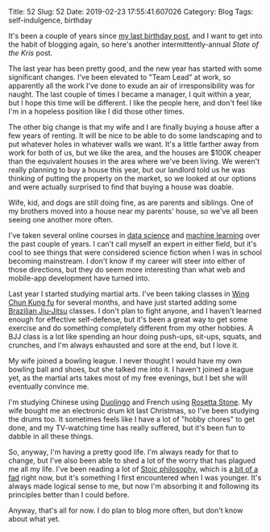 Title: 52
Slug: 52
Date: 2019-02-23 17:55:41.607026
Category: Blog
Tags: self-indulgence, birthday

It's been a couple of years since [my last birthday post](https://undefinedvalue.com/50.html), and I want to get into the habit of blogging again, so here's another intermittently-annual _State of the Kris_ post.

The last year has been pretty good, and the new year has started with some significant changes.  I've been elevated to "Team Lead" at work, so apparently all the work I've done to exude an air of irresponsibility was for naught.  The last couple of times I became a manager, I quit within a year, but I hope this time will be different.  I like the people here, and don't feel like I'm in a hopeless position like I did those other times.

The other big change is that my wife and I are finally buying a house after a few years of renting.  It will be nice to be able to do some landscaping and to put whatever holes in whatever walls we want.  It's a little farther away from work for both of us, but we like the area, and the houses are $100K cheaper than the equivalent houses in the area where we've been living.  We weren't really planning to buy a house this year, but our landlord told us he was thinking of putting the property on the market, so we looked at our options and were actually surprised to find that buying a house was doable.

Wife, kid, and dogs are still doing fine, as are parents and siblings.  One of my brothers moved into a house near my parents' house, so we've all been seeing one another more often.

I've taken several online courses in [data science](https://en.wikipedia.org/wiki/Data_science) and [machine learning](https://en.wikipedia.org/wiki/Machine_learning) over the past couple of years.  I can't call myself an expert in either field, but it's cool to see things that were considered science fiction when I was in school becoming mainstream.  I don't know if my career will steer into either of those directions, but they do seem more interesting than what web and mobile-app development have turned into.

Last year I started studying martial arts.  I've been taking classes in [Wing Chun Kung fu](https://en.wikipedia.org/wiki/Wing_Chun) for several months, and have just started adding some [Brazilian Jiu-Jitsu](https://en.wikipedia.org/wiki/Brazilian_jiu-jitsu) classes.  I don't plan to fight anyone, and I haven't learned enough for effective self-defense, but it's been a great way to get some exercise and do something completely different from my other hobbies.  A BJJ class is a lot like spending an hour doing push-ups, sit-ups, squats, and crunches, and I'm always exhausted and sore at the end, but I love it.

My wife joined a bowling league.  I never thought I would have my own bowling ball and shoes, but she talked me into it.  I haven't joined a league yet, as the martial arts takes most of my free evenings, but I bet she will eventually convince me.

I'm studying Chinese using [Duolingo](https://www.duolingo.com) and French using [Rosetta Stone](https://www.rosettastone.com).  My wife bought me an electronic drum kit last Christmas, so I've been studying the drums too.  It sometimes feels like I have a lot of "hobby chores" to get done, and my TV-watching time has really suffered, but it's been fun to dabble in all these things.

So, anyway, I'm having a pretty good life.  I'm always ready for that to change, but I've also been able to shed a lot of the worry that has plagued me all my life.  I've been reading a lot of [Stoic philosophy](https://en.wikipedia.org/wiki/Stoicism), which is [a bit of a fad](https://qz.com/866030/stoicism-silicon-valley-tech-workers-are-reading-ryan-holiday-to-use-an-ancient-philosophy-as-a-life-hack/) right now, but it's something I first encountered when I was younger.  It's always made logical sense to me, but now I'm absorbing it and following its principles better than I could before.

Anyway, that's all for now.  I do plan to blog more often, but don't know about what yet.

